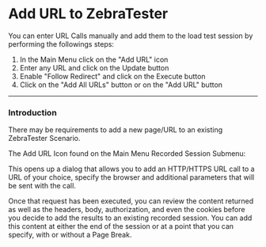 # Add URL to ZebraTester

You can enter URL Calls manually and add them to the load test session by performing the followings steps:

1. In the Main Menu click on the "Add URL" icon
2. Enter any URL and click on the Update button
3. Enable "Follow Redirect" and click on the Execute button
4. Click on the "Add All URLs" button or on the "Add URL" button

***

### Introduction <a href="#addurltozebratester-introduction" id="addurltozebratester-introduction"></a>

There may be requirements to add a new page/URL to an existing ZebraTester Scenario.

The Add URL Icon found on the Main Menu Recorded Session Submenu:



This opens up a dialog that allows you to add an HTTP/HTTPS URL call to a URL of your choice, specify the browser and additional parameters that will be sent with the call.



Once that request has been executed, you can review the content returned as well as the headers, body, authorization, and even the cookies before you decide to add the results to an existing recorded session. You can add this content at either the end of the session or at a point that you can specify, with or without a Page Break.

